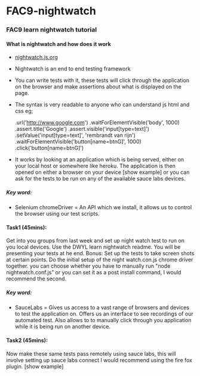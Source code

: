 # FAC9-nightwatch

### FAC9 learn nightwatch tutorial

#### What is nightwatch and how does it work

 - [nightwatch.js.org](http://nightwatchjs.org/)
 - Nightwatch is an end to end testing framework
 - You can write tests with it, these tests will click through the application on the browser and make assertions about what is displayed on the page.
 - The syntax is very readable to anyone who can understand js html and css eg;
  
      .url('http://www.google.com')
      .waitForElementVisible('body', 1000)
      .assert.title('Google')
      .assert.visible('input[type=text]')
      .setValue('input[type=text]', 'rembrandt van rijn')
      .waitForElementVisible('button[name=btnG]', 1000)
      .click('button[name=btnG]')

 - It works by looking at an application which is being served, either on your local host or somewhere like heroku. 
The application is then opened on either a browser on your device [show example] or you can ask for the tests to be run on any of the available sauce labs devices.

##### Key word:
  - Selenium chromeDriver = An API which we install, it allows us to control the browser using our test scripts.

#### Task1 (45mins): 
Get into you groups from last week and set up night watch test to run on you local devices. Use the DWYL learn nightwatch readme. You will be presenting your tests at he end. Bonus: Set up the tests to take screen shots at certain points.
Do the initial setup of the night watch.con.js chrome driver together.
you can choose whether you have to manually run "node nightwatch.conf.js” or you can set it as a post install command, I would recommend the second.

##### Key word:
 -  SauceLabs = Gives us access to a vast range of browsers and devices to test the application on. Offers us an interface to see recordings of our automated test. Also allows to to manually click through you application while it is being run on another device.


#### Task2 (45mins): 
Now make these same tests pass remotely using sauce labs, this will involve setting up sauce labs connect I would recommend using the fire fox plugin. [show example]
